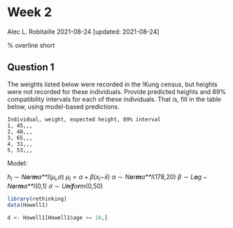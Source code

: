 Week 2
================
Alec L. Robitaille
2021-08-24 \[updated: 2021-08-24\]

% overline short

## Question 1

The weights listed below were recorded in the !Kung census, but heights
were not recorded for these individuals. Provide predicted heights and
89% compatibility intervals for each of these individuals. That is, fill
in the table below, using model-based predictions.

    Individual, weight, expected height, 89% interval
    1, 45,,,
    2, 40,,,
    3, 65,,,
    4, 31,,,
    5, 53,,,

Model:

*h*<sub>*i*</sub> ∼ *N**o**r**m**a**l*(*μ*<sub>*i*</sub>,*σ*)
*μ*<sub>*i*</sub> = *α* + *β*(*x*<sub>*i*</sub>−*x̄*)
*α* ∼ *N**o**r**m**a**l*(178,20)
*β* ∼ *L**o**g* − *N**o**r**m**a**l*(0,1)
*σ* ∼ *U**n**i**f**o**r**m*(0,50)

``` r
library(rethinking)
data(Howell1)

d <- Howell1[Howell1$age >= 18,]
```
